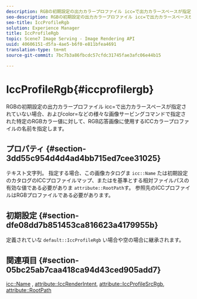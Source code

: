 ```yaml
---
description: RGBの初期設定の出力カラープロファイル icc=で出力カラースペースが指定されていない場合、およびcolor=などの様々な画像サービングコマンドで指定された特定のRGBカラー値に対して、RGB応答画像に使用するICCカラープロファイルの名前を指定します。
seo-description: RGBの初期設定の出力カラープロファイル icc=で出力カラースペースが指定されていない場合、およびcolor=などの様々な画像サービングコマンドで指定された特定のRGBカラー値に対して、RGB応答画像に使用するICCカラープロファイルの名前を指定します。
seo-title: IccProfileRgb
solution: Experience Manager
title: IccProfileRgb
topic: Scene7 Image Serving - Image Rendering API
uuid: 40606151-d5fa-4ae5-b6f0-e811bfea4691
translation-type: tm+mt
source-git-commit: 7bc7b3a86fbcdc57cfdc31745fae3afc06e44b15

---
```



# IccProfileRgb{#iccprofilergb}

RGBの初期設定の出力カラープロファイル icc=で出力カラースペースが指定されていない場合、およびcolor=などの様々な画像サービングコマンドで指定された特定のRGBカラー値に対して、RGB応答画像に使用するICCカラープロファイルの名前を指定します。

## プロパティ {#section-3dd55c954d4d4ad4bb715ed7cee31025}

テキスト文字列。 指定する場合、この画像カタログま `icc::Name` たは初期設定のカタログのICCプロファイルマップ、またはを基準とする相対ファイルパスの有効な値である必要がありま `attribute::RootPath`す。 参照先のICCプロファイルはRGBプロファイルである必要があります。

## 初期設定 {#section-dfe08dd7b851453ca816623a4179955b}

定義されていな `default::IccProfileRgb` い場合や空の場合に継承されます。

## 関連項目 {#section-05bc25ab7caa418ca94d43ced905add7}

[icc::Name](../../../../../is-api/image-catalog/image-serving-api-ref/c-image-catalog-reference/c-icc-profile-map-reference/r-name-icc.md#reference-9e7d3c8e35434981a3dfac66b8946cbe) , [attribute::IccRenderIntent](../../../../../is-api/image-catalog/image-serving-api-ref/c-image-catalog-reference/c-attributes-reference/r-iccrenderintent.md#reference-012f207f28bd4406a5368d23ed95a51f), [attribute::IccProfileSrcRgb](../../../../../is-api/image-catalog/image-serving-api-ref/c-image-catalog-reference/c-attributes-reference/r-iccprofilesrcrgb.md#reference-b8e576d075b44f5c94d95bfb5aa22ae2), [attribute::RootPath](../../../../../is-api/image-catalog/image-serving-api-ref/c-image-catalog-reference/c-attributes-reference/r-rootpath.md#reference-17d57e5967be403b8408fa7214017494)
